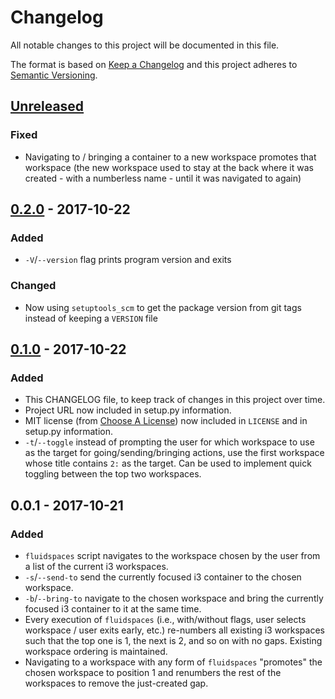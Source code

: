 # Changelog
All notable changes to this project will be documented in this file.

The format is based on [Keep a Changelog](http://keepachangelog.com/) and this project adheres to [Semantic Versioning](http://semver.org/spec/v2.0.0-rc.2.html).

## [Unreleased]
### Fixed
- Navigating to / bringing a container to a new workspace promotes that workspace (the new workspace used to stay at the back where it was created - with a numberless name - until it was navigated to again)

## [0.2.0] - 2017-10-22
### Added
- `-V`/`--version` flag prints program version and exits

### Changed
- Now using `setuptools_scm` to get the package version from git tags instead of keeping a `VERSION` file


## [0.1.0] - 2017-10-22
### Added
- This CHANGELOG file, to keep track of changes in this project over time.
- Project URL now included in setup.py information.
- MIT license (from [Choose A License](https://choosealicense.com/licenses/mit/)) now included in `LICENSE` and in setup.py information.
- `-t`/`--toggle` instead of prompting the user for which workspace to use as the target for going/sending/bringing actions, use the first workspace whose title contains `2:` as the target.  Can be used to implement quick toggling between the top two workspaces.


## 0.0.1 - 2017-10-21
### Added
- `fluidspaces` script navigates to the workspace chosen by the user from a list of the current i3 workspaces.
- `-s`/`--send-to` send the currently focused i3 container to the chosen workspace.
- `-b`/`--bring-to` navigate to the chosen workspace and bring the currently focused i3 container to it at the same time.
- Every execution of `fluidspaces` (i.e., with/without flags, user selects workspace / user exits early, etc.) re-numbers all existing i3 workspaces such that the top one is 1, the next is 2, and so on with no gaps.  Existing workspace ordering is maintained.
- Navigating to a workspace with any form of `fluidspaces` "promotes" the chosen workspace to position 1 and renumbers the rest of the workspaces to remove the just-created gap.


[Unreleased]: https://github.com/mosbasik/fluidspaces/compare/0.2.0...HEAD
[0.2.0]: https://github.com/mosbasik/fluidspaces/compare/0.1.0...0.2.0
[0.1.0]: https://github.com/mosbasik/fluidspaces/compare/0.0.1...0.1.0
